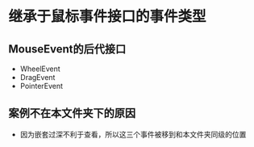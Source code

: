 # 继承于鼠标事件接口的事件类型

## MouseEvent的后代接口

+ WheelEvent
+ DragEvent
+ PointerEvent

## 案例不在本文件夹下的原因

+ 因为嵌套过深不利于查看，所以这三个事件被移到和本文件夹同级的位置
